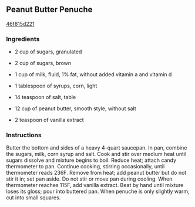 ## Peanut Butter Penuche

[46f815d221](http://www.food.com/recipe/peanut-butter-penuche-99713)

### Ingredients

 - 2 cup of sugars, granulated

 - 2 cup of sugars, brown

 - 1 cup of milk, fluid, 1% fat, without added vitamin a and vitamin d

 - 1 tablespoon of syrups, corn, light

 - 14 teaspoon of salt, table

 - 12 cup of peanut butter, smooth style, without salt

 - 2 teaspoon of vanilla extract

### Instructions

Butter the bottom and sides of a heavy 4-quart saucepan. In pan, combine the sugars, milk, corn syrup and salt. Cook and stir over medium heat until sugars dissolve and mixture begins to boil. Reduce heat; attach candy thermometer to pan. Continue cooking, stirring occasionally, until thermometer reads 236F. Remove from heat; add peanut butter but do not stir it in; set pan aside. Do not stir or move pan during cooling. When thermometer reaches 115F, add vanilla extract. Beat by hand until mixture loses its gloss; pour into buttered pan. When penuche is only slightly warm, cut into small squares.